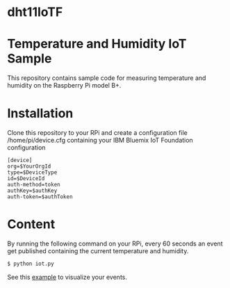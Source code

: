 dht11IoTF
=========
Temperature and Humidity IoT Sample
===================================
This repository contains sample code for measuring temperature and humidity on the Raspberry Pi model B+.

Installation
============
Clone this repository to your RPi and create a configuration file /home/pi/device.cfg containing your IBM Bluemix IoT Foundation configuration
```
[device]
org=$YourOrgId
type=$DeviceType
id=$DeviceId
auth-method=token
authKey=$authKey
auth-token=$authToken
```

Content
=======
By running the following command on your RPi, every 60 seconds an event get published containing the current temperature and humidity. 
```bash
$ python iot.py 
```
See this [example](https://github.com/ibm-messaging/iot-visualization/) to visualize your events.